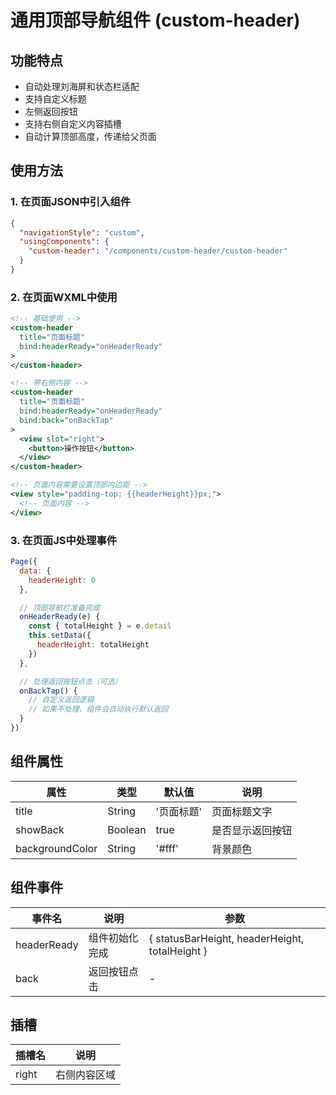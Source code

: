 # 通用顶部导航组件 (custom-header)

## 功能特点
- 自动处理刘海屏和状态栏适配
- 支持自定义标题
- 左侧返回按钮
- 支持右侧自定义内容插槽
- 自动计算顶部高度，传递给父页面

## 使用方法

### 1. 在页面JSON中引入组件
```json
{
  "navigationStyle": "custom",
  "usingComponents": {
    "custom-header": "/components/custom-header/custom-header"
  }
}
```

### 2. 在页面WXML中使用
```xml
<!-- 基础使用 -->
<custom-header 
  title="页面标题" 
  bind:headerReady="onHeaderReady"
>
</custom-header>

<!-- 带右侧内容 -->
<custom-header 
  title="页面标题" 
  bind:headerReady="onHeaderReady"
  bind:back="onBackTap"
>
  <view slot="right">
    <button>操作按钮</button>
  </view>
</custom-header>

<!-- 页面内容需要设置顶部内边距 -->
<view style="padding-top: {{headerHeight}}px;">
  <!-- 页面内容 -->
</view>
```

### 3. 在页面JS中处理事件
```javascript
Page({
  data: {
    headerHeight: 0
  },

  // 顶部导航栏准备完成
  onHeaderReady(e) {
    const { totalHeight } = e.detail
    this.setData({
      headerHeight: totalHeight
    })
  },

  // 处理返回按钮点击（可选）
  onBackTap() {
    // 自定义返回逻辑
    // 如果不处理，组件会自动执行默认返回
  }
})
```

## 组件属性

| 属性 | 类型 | 默认值 | 说明 |
|------|------|--------|------|
| title | String | '页面标题' | 页面标题文字 |
| showBack | Boolean | true | 是否显示返回按钮 |
| backgroundColor | String | '#fff' | 背景颜色 |

## 组件事件

| 事件名 | 说明 | 参数 |
|--------|------|------|
| headerReady | 组件初始化完成 | { statusBarHeight, headerHeight, totalHeight } |
| back | 返回按钮点击 | - |

## 插槽

| 插槽名 | 说明 |
|--------|------|
| right | 右侧内容区域 |
